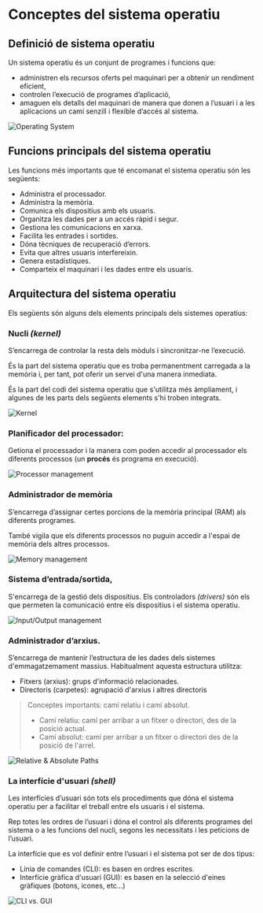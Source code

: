 Conceptes del sistema operatiu
================

Definició de sistema operatiu
-----------

Un sistema operatiu és un conjunt de programes i funcions que:
* administren els recursos oferts pel maquinari per a obtenir un rendiment eficient,
* controlen l’execució de programes d’aplicació,
* amaguen els detalls del maquinari de manera que donen a l’usuari i a les aplicacions un camí senzill i flexible d’accés al sistema.

![Operating System](https://www.supraits.com/wp-content/uploads/2018/01/Operating-Systems.png)

Funcions principals del sistema operatiu
------------

Les funcions més importants que té encomanat el sistema operatiu són les següents:

* Administra el processador.
* Administra la memòria.
* Comunica els dispositius amb els usuaris.
* Organitza les dades per a un accés ràpid i segur.
* Gestiona les comunicacions en xarxa.
* Facilita les entrades i sortides.
* Dóna tècniques de recuperació d’errors.
* Evita que altres usuaris interfereixin.
* Genera estadístiques.
* Comparteix el maquinari i les dades entre els usuaris.



Arquitectura del sistema operatiu
----------------
Els següents són alguns dels elements principals dels sistemes operatius:

### Nucli _(kernel)_

S’encarrega de controlar la resta dels mòduls i sincronitzar-ne l’execució.

És la part del sistema operatiu que es troba permanentment carregada a la memòria i, per tant, pot oferir un servei d'una manera inmediata.

És la part del codi del sistema operatiu que s'utilitza més àmpliament, i algunes de les parts dels següents elements s'hi troben integrats.

![Kernel](https://ugc.kn3.net/i/origin/http://nexolinux.com/wp-content/uploads/2013/02/explore_linux_kernel.png)

### Planificador del processador:

Getiona el processador i la manera com poden accedir al processador els diferents processos (un **procés** és programa en execució).

![Processor management](http://4.bp.blogspot.com/-yEb5302jgtE/U6FAmPYWk_I/AAAAAAAABFU/T23nzMvwDWU/s1600/process_state_diagram02.gif)

### Administrador de memòria

S’encarrega d’assignar certes porcions de la memòria principal (RAM) als diferents programes.

També vigila que els diferents processos no puguin accedir a l'espai de memòria dels altres processos.

![Memory management](https://www.tutorialspoint.com/operating_system/images/process_swapping.jpg)

### Sistema d’entrada/sortida,

S'encarrega de la gestió dels dispositius. Els controladors _(drivers)_ són els que permeten la comunicació entre els dispositius i el sistema operatiu.

![Input/Output management](https://www.cs.uic.edu/~jbell/CourseNotes/OperatingSystems/images/Chapter13/13_01_TypicalBus.jpg)

### Administrador d’arxius.

S’encarrega de mantenir l’estructura de les dades dels sistemes d'emmagatzemament massius. Habitualment aquesta estructura utilitza:
- Fitxers (arxius): grups d'informació relacionades.
- Directoris (carpetes): agrupació d'arxius i altres directoris

> Conceptes importants: camí relatiu i camí absolut.
> * Camí relatiu: camí per arribar a un fitxer o directori, des de la posició actual.
> * Camí absolut: camí per arribar a un fitxer o directori des de la posició de l'arrel.

![Relative & Absolute Paths](https://automatetheboringstuff.com/images/000032.jpg)

### La interfície d'usuari _(shell)_

Les interfícies d’usuari són tots els procediments que dóna el sistema operatiu per a facilitar el treball entre els usuaris i el sistema.

Rep totes les ordres de l’usuari i dóna el control als diferents programes del sistema o a les funcions del nucli, segons les necessitats i les peticions de l’usuari.

La interfície que es vol definir entre l’usuari i el sistema pot ser de dos tipus:
- Línia de comandes (CLI): es basen en ordres escrites.
- Interfície gràfica d'usuari (GUI): es basen en la selecció d'eines gràfiques (botons, icones, etc...)

![CLI vs. GUI](http://www.itrelease.com/wp-content/uploads/2017/11/GUI-vs-CLI.png)